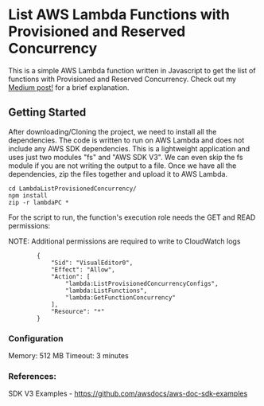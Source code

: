 # List AWS Lambda Functions with Provisioned and Reserved Concurrency

This is a simple AWS Lambda function written in Javascript to get the list of functions with Provisioned and Reserved Concurrency. Check out my [Medium post!](https://vamsi-vikash.medium.com/list-aws-lambda-functions-with-provisioned-concurrency-reserved-concurrency-c047953ec09d) for a brief explanation.

## Getting Started

After downloading/Cloning the project, we need to install all the dependencies. The code is written to run on AWS Lambda and does not include any AWS SDK dependencies. This is a lightweight application and uses just two modules "fs" and "AWS SDK V3". We can even skip the fs module if you are not writing the output to a file. Once we have all the dependencies, zip the files together and upload it to AWS Lambda.

```
cd LambdaListProvisionedConcurrency/
npm install
zip -r lambdaPC *

```

For the script to run, the function's execution role needs the GET and READ permissions:

NOTE: Additional permissions are required to write to CloudWatch logs

```
        {
            "Sid": "VisualEditor0",
            "Effect": "Allow",
            "Action": [
                "lambda:ListProvisionedConcurrencyConfigs",
                "lambda:ListFunctions",
                "lambda:GetFunctionConcurrency"
            ],
            "Resource": "*"
        }
```

### Configuration

Memory: 512 MB
Timeout: 3 minutes

### References: 

SDK V3 Examples - https://github.com/awsdocs/aws-doc-sdk-examples

